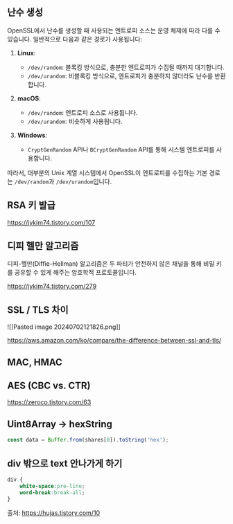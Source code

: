 ## 난수 생성

OpenSSL에서 난수를 생성할 때 사용되는 엔트로피 소스는 운영 체제에 따라 다를 수 있습니다. 일반적으로 다음과 같은 경로가 사용됩니다:

1. **Linux**:
    - `/dev/random`: 블록킹 방식으로, 충분한 엔트로피가 수집될 때까지 대기합니다.
    - `/dev/urandom`: 비블록킹 방식으로, 엔트로피가 충분하지 않더라도 난수를 반환합니다.

2. **macOS**: 
    - `/dev/random`: 엔트로피 소스로 사용됩니다.
    - `/dev/urandom`: 비슷하게 사용됩니다.

3. **Windows**: 
    - `CryptGenRandom` API나 `BCryptGenRandom` API를 통해 시스템 엔트로피를 사용합니다.

따라서, 대부분의 Unix 계열 시스템에서 OpenSSL이 엔트로피를 수집하는 기본 경로는 `/dev/random`과 `/dev/urandom`입니다.


## RSA 키 발급

https://jykim74.tistory.com/107



## 디피 헬만 알고리즘

디피-헬만(Diffie-Hellman) 알고리즘은 두 파티가 안전하지 않은 채널을 통해 비밀 키를 공유할 수 있게 해주는 암호학적 프로토콜입니다.

https://jykim74.tistory.com/279


## SSL / TLS 차이

![[Pasted image 20240702121826.png]]

https://aws.amazon.com/ko/compare/the-difference-between-ssl-and-tls/


## MAC, HMAC




## AES (CBC vs. CTR)



https://zeroco.tistory.com/63


## Uint8Array -> hexString

```js
const data = Buffer.from(shares[0]).toString('hex');
```


## div 밖으로 text 안나가게 하기

```css
div {
    white-space:pre-line;
    word-break:break-all;
}
```
출처: https://hujas.tistory.com/10